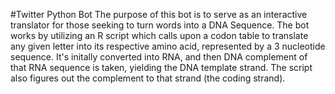 #Twitter Python Bot
The purpose of this bot is to serve as an interactive translator for those seeking to turn words into a DNA Sequence.
The bot works by utilizing an R script which calls upon a codon table to translate any given letter into its respective amino acid, represented by a 3 nucleotide sequence. It's initally converted into RNA, and then DNA complement of that RNA sequence is taken, yielding the DNA template strand. The script also figures out the complement to that strand (the coding strand). 
